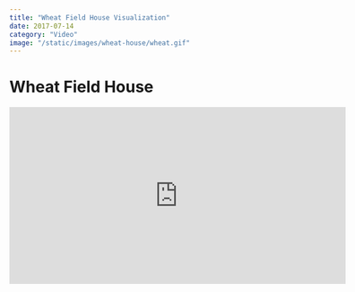 ```yaml
---
title: "Wheat Field House Visualization"
date: 2017-07-14
category: "Video"
image: "/static/images/wheat-house/wheat.gif"
---
```


# Wheat Field House

<iframe width="600" height="315" src="https://www.youtube-nocookie.com/embed/0yiPprc8u84" frameborder="0" allow="accelerometer; autoplay; encrypted-media; gyroscope; picture-in-picture" allowfullscreen></iframe>
